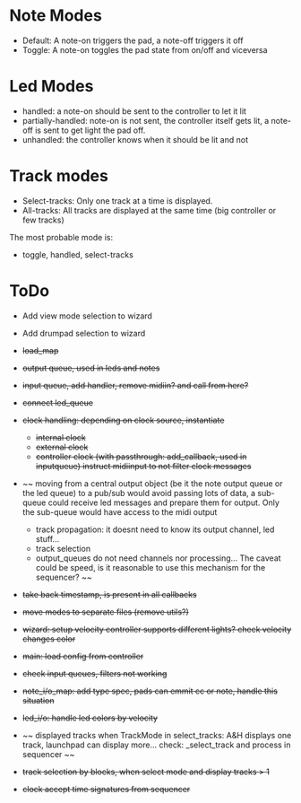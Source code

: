 Note Modes
===
* Default: A note-on triggers the pad, a note-off triggers it off
* Toggle: A note-on toggles the pad state from on/off and viceversa

Led Modes
===
* handled: a note-on should be sent to the controller to let it lit
* partially-handled: note-on is not sent, the controller itself gets lit, a note-off is sent
  to get light the pad off.
* unhandled: the controller knows when it should be lit and not

Track modes
===
* Select-tracks: Only one track at a time is displayed.
* All-tracks: All tracks are displayed at the same time (big controller or few tracks)

The most probable mode is:
* toggle, handled, select-tracks


ToDo
===
- Add view mode selection to wizard
- Add drumpad selection to wizard
- ~~load_map~~
- ~~output queue, used in leds and notes~~
- ~~input queue, add handler, remove midiin? and call from here?~~
- ~~connect led_queue~~
- ~~clock handling: depending on clock source, instantiate~~
  - ~~internal clock~~
  - ~~external clock~~
  - ~~controller clock (with passthrough: add_callback, used in inputqueue)
    instruct midiinput to not filter clock messages~~
- ~~
  moving from a central output object (be it the note output queue or the led queue)
  to a pub/sub would avoid passing lots of data, a sub-queue could receive led messages
  and prepare them for output. Only the sub-queue would have access to the midi output
  - track propagation: it doesnt need to know its output channel, led stuff...
  - track selection
  - output_queues do not need channels nor processing...
  The caveat could be speed, is it reasonable to use this mechanism for the sequencer?
  ~~
- ~~take back timestamp, is present in all callbacks~~
- ~~move modes to separate files (remove utils?)~~
- ~~wizard: setup velocity controller supports different lights? check velocity changes color~~

- ~~main: load config from controller~~
- ~~check input queues, filters not working~~
- ~~note_i/o_map: add type spec, pads can emmit cc or note, handle this situation~~
- ~~led_i/o: handle led colors by velocity~~
- ~~
  displayed tracks when TrackMode in select_tracks:
  A&H displays one track, launchpad can display more...
  check: \_select\_track and process in sequencer
  ~~
- ~~track selection by blocks, when select mode and display tracks > 1~~
- ~~clock accept time signatures from sequencer~~